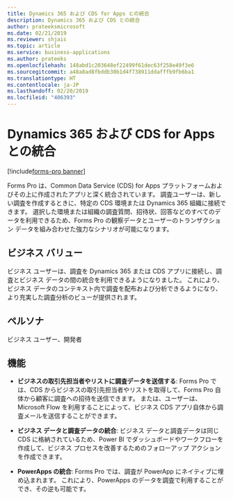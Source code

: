 ```yaml
---
title: Dynamics 365 および CDS for Apps との統合
description: Dynamics 365 および CDS との統合
author: prateeksmicrosoft
ms.date: 02/21/2019
ms.reviewer: shjais
ms.topic: article
ms.service: business-applications
ms.author: prateeks
ms.openlocfilehash: 148abd1c203648ef22499f61dec63f258e49f3e6
ms.sourcegitcommit: a48a8ad8fbddb30b1d4f738911ddafffb9fb6ba1
ms.translationtype: HT
ms.contentlocale: ja-JP
ms.lasthandoff: 02/20/2019
ms.locfileid: "406393"
---
```

#  <a name="integration-with-dynamics-365-and-cds-for-apps"></a>Dynamics 365 および CDS for Apps との統合

[!include[forms-pro banner](../includes/forms-pro.md)]


Forms Pro は、Common Data Service (CDS) for Apps プラットフォームおよびその上に作成されたアプリと深く統合されています。 調査ユーザーは、新しい調査を作成するときに、特定の CDS 環境または Dynamics 365 組織に接続できます。 選択した環境または組織の調査質問、招待状、回答などのすべてのデータを利用できるため、Forms Pro の観察データとユーザーのトランザクション データを組み合わせた強力なシナリオが可能になります。

## <a name="business-value"></a>ビジネス バリュー

ビジネス ユーザーは、調査を Dynamics 365 または CDS アプリに接続し、調査とビジネス データの間の統合を利用できるようになりました。 これにより、ビジネス データのコンテキスト内で調査を配布および分析できるようになり、より充実した調査分析のビューが提供されます。

## <a name="personas"></a>ペルソナ

ビジネス ユーザー、開発者

## <a name="features"></a>機能

- **ビジネスの取引先担当者やリストに調査データを送信する**: Forms Pro では、CDS からビジネスの取引先担当者やリストを取得して、Forms Pro 自体から顧客に調査への招待を送信できます。 または、ユーザーは、Microsoft Flow を利用することによって、ビジネス CDS アプリ自体から調査メールを送信することができます。

- **ビジネス データと調査データの統合**: ビジネス データと調査データは同じ CDS に格納されているため、Power BI でダッシュボードやワークフローを作成して、ビジネス プロセスを改善するためのフォローアップ アクションを作成できます。

- **PowerApps の統合**: Forms Pro では、調査が PowerApp にネイティブに埋め込まれます。 これにより、PowerApps のデータを調査で利用することができ、その逆も可能です。

